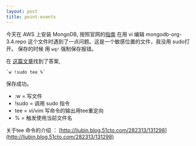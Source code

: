 ```yaml
---
layout: post
title: point-events
---
```


今天在 AWS 上安装 MongoDB, 按照官网的[指南](https://docs.mongodb.com/manual/tutorial/install-mongodb-on-amazon/)
在用 vi 编辑 mongodb-org-3.4.repo 这个文件时遇到了一点问题。这是一个敏感位置的文件，我没用 sudo打开。
保存的时候 用 `wq!` 强制保存报错。

在 [这篇文章](http://www.geekyboy.com/archives/629)找到了答案, 

    `w !sudo tee %`

保存成功。

*  :w = 写文件
* !sudo = 调用 sudo 指令
* tee = vi/vim 写命令的输出用tee重定向
* % = 触发使用当前文件名

关于tee 命令的介绍 ： [http://liubin.blog.51cto.com/282313/131298](http://liubin.blog.51cto.com/282313/131298)